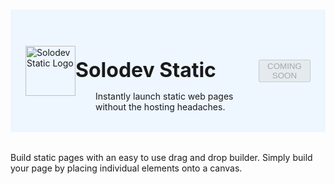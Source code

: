 #

<div class="header">
  <div class="inner">
    <img src="/static/images/logos/solodev-static-logo.jpg" alt="Solodev Static Logo">
    <div>
      <h1>Solodev Static</h1>
      <p style="padding-left: 2rem; margin-bottom: 0;">Instantly launch static web pages without the hosting headaches.</p>
    </div>
  </div>
  <button class="btn-orange-lg" disabled>COMING SOON</button>
</div>

Build static pages with an easy to use drag and drop builder. Simply build your page by placing individual elements onto a canvas.

<style>
  /* Headers */
  .header {
    display: flex;
    align-items: center;
    justify-content: space-between;
    padding: 2rem 1.5rem;
    margin-bottom: 2rem;
    background-color: #eef6ff;
  }
  .header .inner {
    display: flex;
    align-items: center;
    justify-content: start;
  }
  .header img {
    width: 80px;
  }
  .header h1 {
    margin-left: 0;
    font-size: 2rem;
    margin-bottom: 0.25rem;
  }
  .header p {
    padding-left: 2rem;
    margin-bottom: 0;
  }
</style>